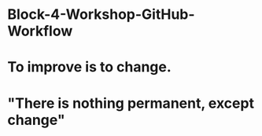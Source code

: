 # Block-4-Workshop-GitHub-Workflow
# To improve is to change.
# "There is nothing permanent, except change"

